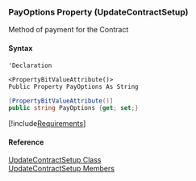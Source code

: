 ﻿### PayOptions Property (UpdateContractSetup)

Method of payment for the Contract

#### Syntax

```vbnet
'Declaration

<PropertyBitValueAttribute()>
Public Property PayOptions As String
```

```csharp
[PropertyBitValueAttribute()]
public string PayOptions {get; set;}
```

[!include[Requirements](../partials/requirements.md)]

#### Reference

[UpdateContractSetup Class](FChoice.Toolkits.Clarify~FChoice.Toolkits.Clarify.Interfaces.UpdateContractSetup.md)  
[UpdateContractSetup Members](FChoice.Toolkits.Clarify~FChoice.Toolkits.Clarify.Interfaces.UpdateContractSetup_members.md)